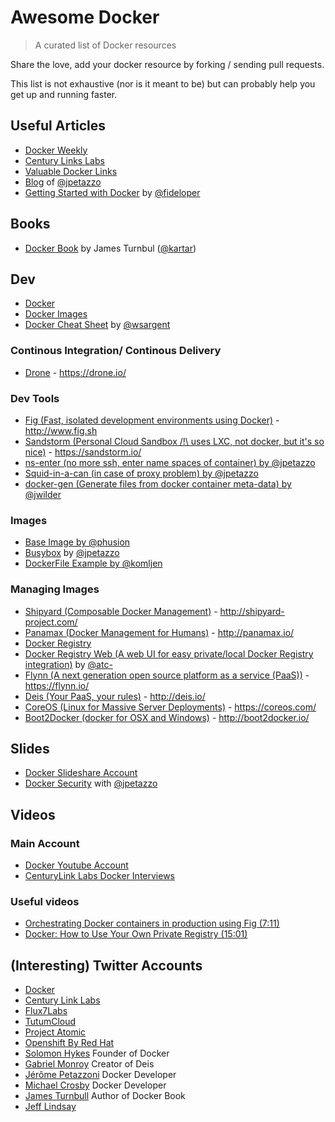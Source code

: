 # Awesome Docker

> A curated list of Docker resources

Share the love, add your docker resource by forking / sending pull requests.

This list is not exhaustive (nor is it meant to be) but can probably help you get up and running faster. 

## Useful Articles

* [Docker Weekly](http://blog.docker.com/docker-weekly-archives/)
* [Century Links Labs](http://www.centurylinklabs.com/category/docker-posts/)
* [Valuable Docker Links](http://www.nkode.io/2014/08/24/valuable-docker-links.html)
* [Blog](http://jpetazzo.github.io/) of [@jpetazzo](https://github.com/jpetazzo)
* [Getting Started with Docker](https://serversforhackers.com/articles/2014/03/20/getting-started-with-docker/) by [@fideloper](https://github.com/fideloper)

## Books

* [Docker Book](http://dockerbook.com/) by James Turnbul ([@kartar](https://twitter.com/kartar))
 
## Dev 

* [Docker](https://github.com/docker/docker)
* [Docker Images](https://hub.docker.com)
* [Docker Cheat Sheet](https://github.com/wsargent/docker-cheat-sheet)  by [@wsargent](https://github.com/wsargent)

### Continous Integration/ Continous Delivery

* [Drone](https://github.com/drone/drone) - https://drone.io/

### Dev Tools

* [Fig (Fast, isolated development environments using Docker)](https://github.com/docker/fig) - http://www.fig.sh
* [Sandstorm (Personal Cloud Sandbox /!\ uses LXC, not docker, but it's so nice)](https://github.com/sandstorm-io/sandstorm) - https://sandstorm.io/
* [ns-enter (no more ssh, enter name spaces of container) by @jpetazzo](https://github.com/jpetazzo/nsenter)
* [Squid-in-a-can (in case of proxy problem) by @jpetazzo](https://github.com/jpetazzo/squid-in-a-can)
* [docker-gen (Generate files from docker container meta-data) by @jwilder](https://github.com/jwilder/docker-gen)

### Images

* [Base Image by @phusion](https://github.com/phusion/baseimage-docker)
* [Busybox](https://github.com/jpetazzo/docker-busybox) by [@jpetazzo](https://github.com/jpetazzo)
* [DockerFile Example by @komljen](https://github.com/komljen/dockerfile-examples)

### Managing Images

* [Shipyard (Composable Docker Management)](https://github.com/shipyard/shipyard) - http://shipyard-project.com/
* [Panamax (Docker Management for Humans)](https://github.com/CenturyLinkLabs/panamax-ui/wiki) - http://panamax.io/
* [Docker Registry](https://github.com/docker/docker-registry)
* [Docker Registry Web (A web UI for easy private/local Docker Registry integration)](https://github.com/atc-/docker-registry-web) by [@atc-](https://github.com/atc-)
* [Flynn (A next generation open source platform as a service (PaaS))](https://github.com/flynn/flynn) - https://flynn.io/
* [Deis (Your PaaS, your rules)](https://github.com/deis/deis) - http://deis.io/
* [CoreOS (Linux for Massive Server Deployments)](https://github.com/coreos) - https://coreos.com/
* [Boot2Docker (docker for OSX and Windows)](https://github.com/boot2docker/boot2docker) - http://boot2docker.io/

## Slides

* [Docker Slideshare Account](http://www.slideshare.net/dotCloud)
* [Docker Security](http://www.slideshare.net/jpetazzo) with [@jpetazzo](https://github.com/jpetazzo)

## Videos

### Main Account

* [Docker Youtube Account](http://www.youtube.com/user/dockerrun)
* [CenturyLink Labs Docker Interviews](http://www.youtube.com/playlist?list=PL_q4Fk7SVBCIjyuCBFBItXnzGI3qBa2L1)

### Useful videos

* [Orchestrating Docker containers in production using Fig (7:11)](https://www.youtube.com/watch?v=SEtRg8siQWw)
* [Docker: How to Use Your Own Private Registry (15:01)](https://www.youtube.com/watch?v=CAewZCBT4PI)

## (Interesting) Twitter Accounts

* [Docker](https://twitter.com/docker)
* [Century Link Labs](https://twitter.com/CenturyLinkLabs)
* [Flux7Labs](https://twitter.com/Flux7Labs)
* [TutumCloud](https://twitter.com/tutumcloud)
* [Project Atomic](https://twitter.com/ProjectAtomic)
* [Openshift By Red Hat](https://twitter.com/openshift)
* [Solomon Hykes](https://twitter.com/solomonstre) Founder of Docker
* [Gabriel Monroy](https://twitter.com/gabrtv) Creator of Deis
* [Jérôme Petazzoni](https://twitter.com/jpetazzo) Docker Developer
* [Michael Crosby](https://twitter.com/crosbymichael) Docker Developer
* [James Turnbull](https://twitter.com/kartar) Author of Docker Book
* [Jeff Lindsay](https://twitter.com/progrium)
